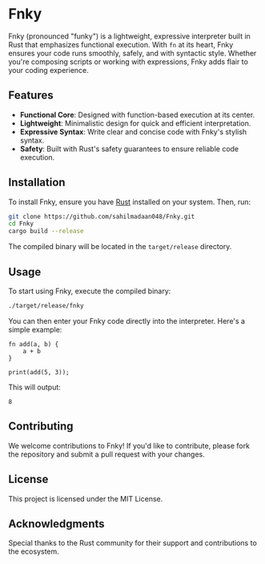 # Fnky

Fnky (pronounced "funky") is a lightweight, expressive interpreter built in Rust that emphasizes functional execution. With `fn` at its heart, Fnky ensures your code runs smoothly, safely, and with syntactic style. Whether you're composing scripts or working with expressions, Fnky adds flair to your coding experience.

## Features

- **Functional Core**: Designed with function-based execution at its center.
- **Lightweight**: Minimalistic design for quick and efficient interpretation.
- **Expressive Syntax**: Write clear and concise code with Fnky's stylish syntax.
- **Safety**: Built with Rust's safety guarantees to ensure reliable code execution.

## Installation

To install Fnky, ensure you have [Rust](https://www.rust-lang.org/tools/install) installed on your system. Then, run:

```bash
git clone https://github.com/sahilmadaan048/Fnky.git
cd Fnky
cargo build --release
```

The compiled binary will be located in the `target/release` directory.

## Usage

To start using Fnky, execute the compiled binary:

```bash
./target/release/fnky
```

You can then enter your Fnky code directly into the interpreter. Here's a simple example:

```fnky
fn add(a, b) {
    a + b
}

print(add(5, 3));
```

This will output:

```
8
```

## Contributing

We welcome contributions to Fnky! If you'd like to contribute, please fork the repository and submit a pull request with your changes.

## License

This project is licensed under the MIT License.

## Acknowledgments

Special thanks to the Rust community for their support and contributions to the ecosystem.

